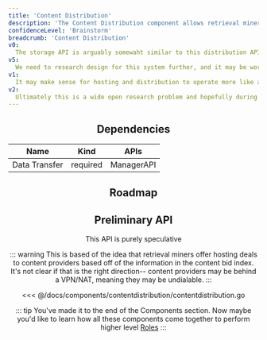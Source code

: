 ```yaml
---
title: 'Content Distribution'
description: 'The Content Distribution component allows retrieval miners and and content providers to negotiate content distribution. Miners offer hosting to providers, and providers send data then pay when its retrieved by clients'
confidenceLevel: 'Brainstorm'
breadcrumb: 'Content Distribution'
v0:
  The storage API is arguably somewaht similar to this distribution API, except the providers make the offers and money is paid for retrieval, not storage.
v5:
  We need to research design for this system further, and it may be worth offering a dev grant to someone to deep dive into content distribution.
v1:
  It may make sense for hosting and distribution to operate more like an automatic ledger -- content provider asks get automaticallys matched with miner pararms and content providers may not be allowed to reject deals that fall within the parameters of the ask.
v2:
  Ultimately this is a wide open research problem and hopefully during 2021 ResNetLab can look at potential apporaches.
---
```


<Header />

## Dependencies

| Name | Kind | APIs |
| ---- | ---- | ---- |
| Data Transfer | required | ManagerAPI |

## Roadmap

<RoadMapPage />

## Preliminary API

This API is purely speculative

::: warning 
This is based of the idea that retrieval miners offer hosting deals to content providers based off of the information in the content bid index. It's not clear if that is the right direction-- content providers may be behind a VPN/NAT, meaning they may be undialable.
:::

<<< @/docs/components/contentdistribution/contentdistribution.go

::: tip
You've made it to the end of the Components section. Now maybe you'd like to learn how all these components come together to perform higher level [Roles](../../roles/)
:::